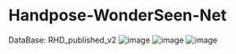 # Handpose-WonderSeen-Net
DataBase: RHD_published_v2
![image](https://github.com/wonderseen/Handpose-WonderSeen-Net/tree/master/result/test.png)
![image](https://github.com/wonderseen/Handpose-WonderSeen-Net/tree/master/result/test1.png)
![image](https://github.com/wonderseen/Handpose-WonderSeen-Net/tree/master/result/test2.png)
